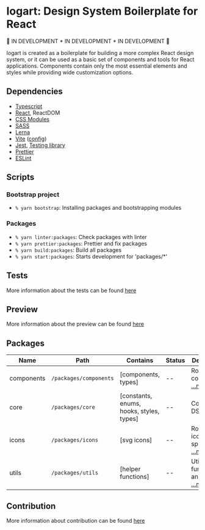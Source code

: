 # Iogart: Design System Boilerplate for React

🚧 IN DEVELOPMENT * IN DEVELOPMENT * IN DEVELOPMENT 🚧

Iogart is created as a boilerplate for building a more complex React design system, 
or it can be used as a basic set of components and tools for React applications.
Components contain only the most essential elements and styles while providing 
wide customization options.

## Dependencies
- [Typescript](https://www.typescriptlang.org/)
- [React](https://reactjs.org/), ReactDOM
- [CSS Modules](https://github.com/css-modules/css-modules)
- [SASS](https://sass-lang.com/)
- [Lerna](https://lerna.js.org/)
- [Vite](https://vitejs.dev/) ([config](https://vitejs.dev/config/))
- [Jest](https://jestjs.io/), [Testing library](https://testing-library.com/)
- [Prettier](https://prettier.io/)
- [ESLint](https://eslint.org/)

## Scripts

### Bootstrap project
- `% yarn bootstrap`: Installing packages and bootstrapping modules

### Packages
- `% yarn linter:packages`: Check packages with linter
- `% yarn prettier:packages`: Prettier and fix packages
- `% yarn build:packages`: Build all packages
- `% yarn start:packages`: Starts development for 'packages/*'

## Tests
More information about the tests can be found [here](./tests/README.md)

## Preview
More information about the preview can be found [here](./preview/README.md)

## Packages

| Name | Path | Contains | Status | Description |
|------|------|----------|--------|-------------|
| components | `/packages/components` | [components, types] | -- | Root of JSX components [...more](./packages/components/README.md) |
| core | `/packages/core` | [constants, enums, hooks, styles, types] | -- | Common for DS [...more](./packages/core/README.md) |
| icons | `/packages/icons` | [svg icons] | -- | Root of SVG icons and spinners [...more](./packages/icons/README.md) |
| utils | `/packages/utils` | [helper functions] | -- | Utility functions and helpers [...more](./packages/utils/README.md) |

## Contribution
More information about contribution can be found [here](./CONTRIBUTION.md)